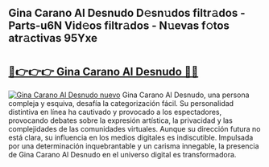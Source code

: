 ## Gina Carano Al Desnudo D𝚎sn𝚞dos filtr𝚊dos - Parts-u6N Vid𝚎os filtr𝚊dos - N𝚞evas f𝚘tos atr𝚊ctivas 95Yxe

# <h2><a href="http://mb1r0x.tromn.icu/?c=Gina+Carano+Al+Desnudo">🔗👉👉👉 Gina Carano Al Desnudo 🔗🔗</a></h2>

[![Gina Carano Al Desnudo nuevo](https://i.imgur.com/pEAQMta.gif)](http://mb1r0x.tromn.icu/?c=Gina+Carano+Al+Desnudo)
Gina Carano Al Desnudo, una persona compleja y esquiva, desafía la categorización fácil. Su personalidad distintiva en línea ha cautivado y provocado a los espectadores, provocando debates sobre la expresión artística, la privacidad y las complejidades de las comunidades virtuales. Aunque su dirección futura no está clara, su influencia en los medios digitales es indiscutible. Impulsada por una determinación inquebrantable y un carisma innegable, la presencia de Gina Carano Al Desnudo en el universo digital es transformadora.

